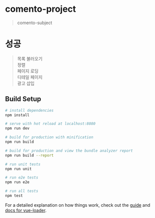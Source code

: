 # comento-project

> comento-subject

# 성공

> 목록 불러오기<br>
> 정렬<br>
> 페이지 로딩<br>
> 디테일 페이지<br>
> 광고 삽입

## Build Setup

``` bash
# install dependencies
npm install

# serve with hot reload at localhost:8080
npm run dev

# build for production with minification
npm run build

# build for production and view the bundle analyzer report
npm run build --report

# run unit tests
npm run unit

# run e2e tests
npm run e2e

# run all tests
npm test
```

For a detailed explanation on how things work, check out the [guide](http://vuejs-templates.github.io/webpack/) and [docs for vue-loader](http://vuejs.github.io/vue-loader).
